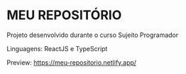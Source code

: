 # MEU REPOSITÓRIO

Projeto desenvolvido durante o curso Sujeito Programador

Linguagens: ReactJS e TypeScript

Preview: https://meu-repositorio.netlify.app/
